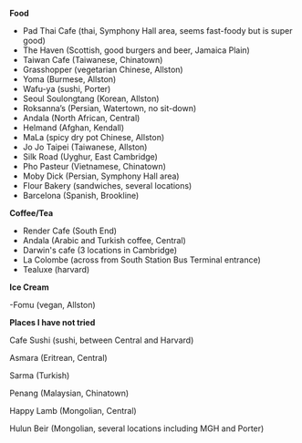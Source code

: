 __Food__

- Pad Thai Cafe (thai, Symphony Hall area, seems fast-foody but is super good)
- The Haven  (Scottish, good burgers and beer, Jamaica Plain)
- Taiwan Cafe (Taiwanese, Chinatown)
- Grasshopper (vegetarian Chinese, Allston)
- Yoma (Burmese, Allston)
- Wafu-ya (sushi, Porter)
- Seoul Soulongtang (Korean, Allston)
- Roksanna’s (Persian, Watertown, no sit-down)
- Andala (North African, Central)
- Helmand (Afghan, Kendall)
- MaLa (spicy dry pot Chinese, Allston)
- Jo Jo Taipei (Taiwanese, Allston)
- Silk Road (Uyghur, East Cambridge)
- Pho Pasteur  (Vietnamese, Chinatown)
- Moby Dick (Persian, Symphony Hall area)
- Flour Bakery (sandwiches, several locations)
- Barcelona (Spanish, Brookline)

__Coffee/Tea__

- Render Cafe (South End)
- Andala (Arabic and Turkish coffee, Central)
- Darwin's cafe (3 locations in Cambridge)
- La Colombe (across from South Station Bus Terminal entrance)
- Tealuxe (harvard)

__Ice Cream__

-Fomu (vegan, Allston)

__Places I have not tried__

Cafe Sushi (sushi, between Central and Harvard) 

Asmara (Eritrean, Central)

Sarma (Turkish)

Penang (Malaysian, Chinatown)

Happy Lamb (Mongolian, Central)

Hulun Beir (Mongolian, several locations including MGH and Porter)
